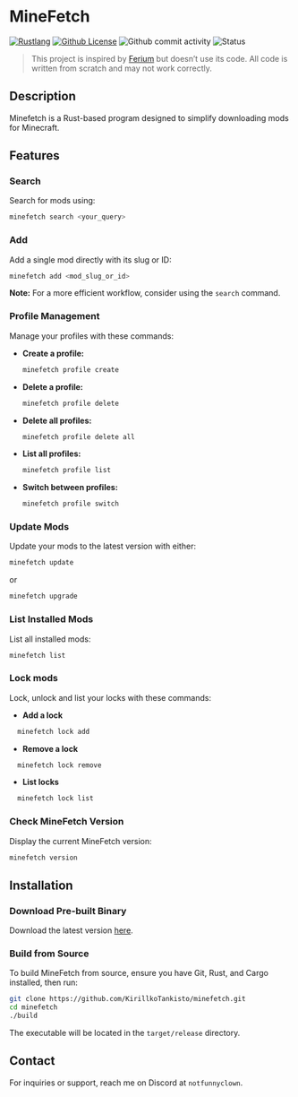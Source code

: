 # MineFetch

[![Rustlang](https://img.shields.io/static/v1?label=Made%20with&message=Rust&logo=rust&labelColor=e82833&color=b11522)](https://www.rust-lang.org) [![Github License](https://img.shields.io/github/license/KirillkoTankisto/minefetch?logo=mdBook)](https://github.com/KirillkoTankisto/minefetch/blob/main/LICENSE) ![Github commit activity](https://img.shields.io/github/commit-activity/t/KirillkoTankisto/minefetch) ![Status](https://img.shields.io/badge/development_status-beta-orange?logo=GitHub)

> This project is inspired by [Ferium](https://github.com/gorilla-devs/ferium) but doesn’t use its code. All code is written from scratch and may not work correctly.

## Description

Minefetch is a Rust-based program designed to simplify downloading mods for Minecraft.

## Features

### Search

Search for mods using:

```sh
minefetch search <your_query>
```

### Add

Add a single mod directly with its slug or ID:

```sh
minefetch add <mod_slug_or_id>
```

**Note:** For a more efficient workflow, consider using the `search` command.

### Profile Management

Manage your profiles with these commands:

- **Create a profile:**

  ```sh
  minefetch profile create
  ```

- **Delete a profile:**

  ```sh
  minefetch profile delete
  ```

- **Delete all profiles:**

  ```sh
  minefetch profile delete all
  ```

- **List all profiles:**

  ```sh
  minefetch profile list
  ```

- **Switch between profiles:**

  ```sh
  minefetch profile switch
  ```

### Update Mods

Update your mods to the latest version with either:

```sh
minefetch update
```

or

```sh
minefetch upgrade
```

### List Installed Mods

List all installed mods:

```sh
minefetch list
```

### Lock mods

Lock, unlock and list your locks with these commands:

- **Add a lock**

```sh
  minefetch lock add
```

- **Remove a lock**

```sh
  minefetch lock remove
```

- **List locks**
```sh
  minefetch lock list
```

### Check MineFetch Version

Display the current MineFetch version:

```sh
minefetch version
```

## Installation

### Download Pre-built Binary

Download the latest version [here](https://github.com/KirillkoTankisto/minefetch/releases/latest/download/minefetch).

### Build from Source

To build MineFetch from source, ensure you have Git, Rust, and Cargo installed, then run:

```sh
git clone https://github.com/KirillkoTankisto/minefetch.git
cd minefetch
./build
```

The executable will be located in the `target/release` directory.

## Contact

For inquiries or support, reach me on Discord at `notfunnyclown`.
